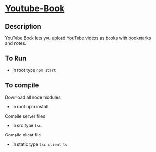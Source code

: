 # [Youtube-Book](https://cryptic-basin-95763.herokuapp.com/)

## Description
YouTube Book lets you upload YouTube videos as books with bookmarks and notes.

## To Run
* In root type `npm start`

## To compile
Download all node modules
* In root npm install

Compile server files
* In src type `tsc`.

Compile client file
* In static type `tsc client.ts`
